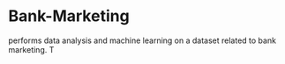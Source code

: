 # Bank-Marketing
performs data analysis and machine learning on a dataset related to bank marketing. T
